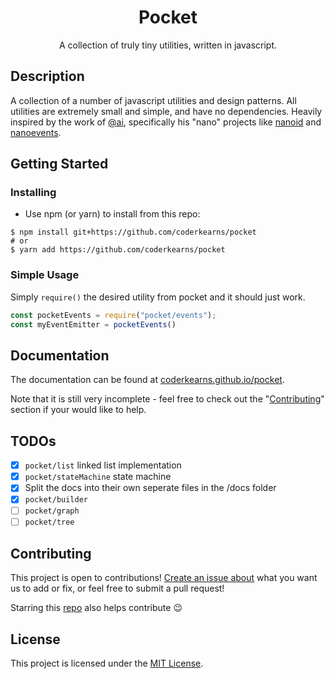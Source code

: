 <div align="center">
    <h1>Pocket</h1>
    <p>A collection of truly tiny utilities, written in javascript.</p>
</div>

## Description

A collection of a number of javascript utilities and design patterns. All utilities are extremely small and simple, and have no dependencies. Heavily inspired by the work of [@ai](//github.com/ai/), specifically his "nano" projects like [nanoid](//github.com/ai/nanoid) and [nanoevents](//github.com/ai/nanoevents).

## Getting Started

### Installing


* Use npm (or yarn) to install from this repo:

```shell
$ npm install git+https://github.com/coderkearns/pocket
# or
$ yarn add https://github.com/coderkearns/pocket
```

### Simple Usage

Simply `require()` the desired utility from pocket and it should just work.

```javascript
const pocketEvents = require("pocket/events");
const myEventEmitter = pocketEvents()
```

## Documentation

The documentation can be found at [coderkearns.github.io/pocket](//coderkearns.github.io/pocket).

Note that it is still very incomplete - feel free to check out the "[Contributing](#contributing)" section if your would like to help.

## TODOs

* [X] `pocket/list` linked list implementation
* [X] `pocket/stateMachine` state machine
* [X] Split the docs into their own seperate files in the /docs folder
* [X] `pocket/builder`
* [ ] `pocket/graph`
* [ ] `pocket/tree`

## Contributing

This project is open to contributions! [Create an issue about](//github.com/coderkearns/pocket/issues/new) what you want us to add or fix, or feel free to submit a pull request!

Starring this [repo](//github.com/coderkearns/pocket) also helps contribute 😉

## License

This project is licensed under the [MIT License](https://choosealicense.com/licenses/mit/).
